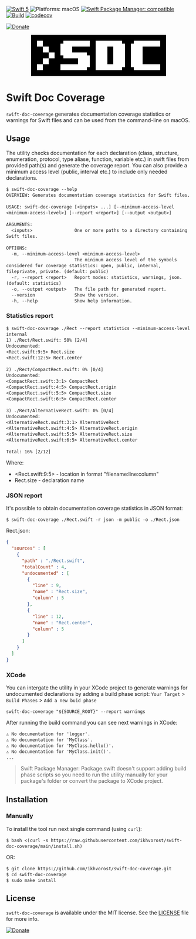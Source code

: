 
[![Swift 5](https://img.shields.io/badge/Swift-5-f48041.svg?style=flat)](https://developer.apple.com/swift)
![Platforms: macOS](https://img.shields.io/badge/Platforms-iOS%20|%20macOS%20|%20tvOS%20|%20watchOS%20-blue.svg?style=flat)
[![Swift Package Manager: compatible](https://img.shields.io/badge/Swift%20Package%20Manager-compatible-4BC51D.svg?style=flat)](https://swift.org/package-manager/)
[![Build](https://github.com/ikhvorost/swift-doc-coverage/actions/workflows/swift.yml/badge.svg?branch=main)](https://github.com/ikhvorost/swift-doc-coverage/actions/workflows/swift.yml)
[![codecov](https://codecov.io/gh/ikhvorost/swift-doc-coverage/branch/main/graph/badge.svg?token=5UpPTDzotg)](https://codecov.io/gh/ikhvorost/swift-doc-coverage)

[![Donate](https://www.paypalobjects.com/en_US/i/btn/btn_donate_SM.gif)](https://www.paypal.com/donate/?hosted_button_id=TSPDD3ZAAH24C)

<p align="center">
<img src="swift-doc-coverage.png" alt="Swift Doc Coverage: Documentation coverage command-line utility for Swift files">
</p>

# Swift Doc Coverage

`swift-doc-coverage` generates documentation coverage statistics or warnings for Swift files and can be used from the command-line on macOS.

## Usage

The utility checks documentation for each declaration (class, structure, enumeration, protocol, type aliase, function, variable etc.) in swift files from provided path(s) and generate the coverage report. You can also provide a minimum access level (public, interval etc.) to include only needed declarations.

```terminal
$ swift-doc-coverage --help
OVERVIEW: Generates documentation coverage statistics for Swift files.

USAGE: swift-doc-coverage [<inputs> ...] [--minimum-access-level <minimum-access-level>] [--report <report>] [--output <output>]

ARGUMENTS:
  <inputs>                One or more paths to a directory containing Swift files.

OPTIONS:
  -m, --minimum-access-level <minimum-access-level>
                          The minimum access level of the symbols considered for coverage statistics: open, public, internal, fileprivate, private. (default: public)
  -r, --report <report>   Report modes: statistics, warnings, json. (default: statistics)
  -o, --output <output>   The file path for generated report.
  --version               Show the version.
  -h, --help              Show help information.
```

### Statistics report

```terminal
$ swift-doc-coverage ./Rect --report statistics --minimum-access-level internal
1) ./Rect/Rect.swift: 50% [2/4]
Undocumented:
<Rect.swift:9:5> Rect.size
<Rect.swift:12:5> Rect.center

2) ./Rect/CompactRect.swift: 0% [0/4]
Undocumented:
<CompactRect.swift:3:1> CompactRect
<CompactRect.swift:4:5> CompactRect.origin
<CompactRect.swift:5:5> CompactRect.size
<CompactRect.swift:6:5> CompactRect.center

3) ./Rect/AlternativeRect.swift: 0% [0/4]
Undocumented:
<AlternativeRect.swift:3:1> AlternativeRect
<AlternativeRect.swift:4:5> AlternativeRect.origin
<AlternativeRect.swift:5:5> AlternativeRect.size
<AlternativeRect.swift:6:5> AlternativeRect.center

Total: 16% [2/12]
```

Where: 
- \<Rect.swift:9:5\> - location in format "filename:line:column"
- Rect.size - declaration name

### JSON report

It's possible to obtain documentation coverage statistics in JSON format:

```terminal
$ swift-doc-coverage ./Rect.swift -r json -m public -o ./Rect.json 
```
Rect.json:
```json
{
  "sources" : [
    {
      "path" : "./Rect.swift",
      "totalCount" : 4,
      "undocumented" : [
        {
          "line" : 9,
          "name" : "Rect.size",
          "column" : 5
        },
        {
          "line" : 12,
          "name" : "Rect.center",
          "column" : 5
        }
      ]
    }
  ]
}
```


### XCode

You can  intergate the utility in your XCode project to generate warnings for undocumented declarations by adding a build phase script: `Your Target` > `Build Phases` > `Add a new buid phase`

```terminal
swift-doc-coverage "${SOURCE_ROOT}" --report warnings
```

After running the build command you can see next warnings in XCode:

```
⚠️ No documentation for 'logger'.
⚠️ No documentation for 'MyClass'.
⚠️ No documentation for 'MyClass.hello()'.
⚠️ No documentation for 'MyClass.init()'.
...
```

> Swift Package Manager: Package.swift doesn't support adding build phase scripts so you need to run the utility manually for your package's folder or convert the package to XCode project.

## Installation

### Manually

To install the tool run next single command (using `curl`):

```terminal
$ bash <(curl -s https://raw.githubusercontent.com/ikhvorost/swift-doc-coverage/main/install.sh)
```

OR:

```terminal
$ git clone https://github.com/ikhvorost/swift-doc-coverage.git
$ cd swift-doc-coverage
$ sudo make install
```

## License

`swift-doc-coverage` is available under the MIT license. See the [LICENSE](LICENSE) file for more info.

[![Donate](https://www.paypalobjects.com/en_US/i/btn/btn_donate_SM.gif)](https://www.paypal.com/donate/?hosted_button_id=TSPDD3ZAAH24C)
